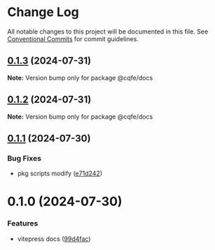 # Change Log

All notable changes to this project will be documented in this file.
See [Conventional Commits](https://conventionalcommits.org) for commit guidelines.

## [0.1.3](https://github.com/leoDreamer/llleo/compare/@cqfe/docs@0.1.1...@cqfe/docs@0.1.3) (2024-07-31)

**Note:** Version bump only for package @cqfe/docs





## [0.1.2](https://github.com/leoDreamer/llleo/compare/@cqfe/docs@0.1.1...@cqfe/docs@0.1.2) (2024-07-31)

**Note:** Version bump only for package @cqfe/docs





## [0.1.1](https://github.com/leoDreamer/llleo/compare/@cqfe/docs@0.1.0...@cqfe/docs@0.1.1) (2024-07-30)


### Bug Fixes

* pkg scripts modify ([e71d242](https://github.com/leoDreamer/llleo/commit/e71d242779e2d4211e6d88377533523b83338563))





# 0.1.0 (2024-07-30)


### Features

* vitepress docs ([99d4fac](https://github.com/leoDreamer/llleo/commit/99d4fac7c0485563292a41abbc00c598acec9c61))
